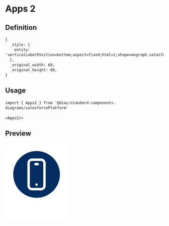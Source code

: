 # Apps 2

## Definition

```
{
  _style: { 
    entity: 'verticalLabelPosition=bottom;aspect=fixed;html=1;shape=mxgraph.salesforce.apps2;',
  },
  _original_width: 60,
  _original_height: 60,
}
```

## Usage

```
import { Apps2 } from '@diac/standard-components-diagrams/salesforcePlatform'

<Apps2/>
```

## Preview

<img src="./apps-2.png" width="200"/>
